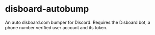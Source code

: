 # disboard-autobump
An auto disboard.com bumper for Discord. Requires the Disboard bot, a phone number verified user account and its token.
